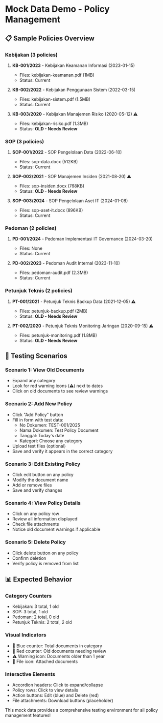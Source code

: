# Mock Data Demo - Policy Management

## 📋 Sample Policies Overview

### Kebijakan (3 policies)
1. **KB-001/2023** - Kebijakan Keamanan Informasi (2023-01-15)
   - Files: kebijakan-keamanan.pdf (1MB)
   - Status: Current

2. **KB-002/2022** - Kebijakan Penggunaan Sistem (2022-03-15) 
   - Files: kebijakan-sistem.pdf (1.5MB)
   - Status: Current

3. **KB-003/2020** - Kebijakan Manajemen Risiko (2020-05-12) ⚠️
   - Files: kebijakan-risiko.pdf (1.3MB)
   - Status: **OLD - Needs Review**

### SOP (3 policies)
1. **SOP-001/2022** - SOP Pengelolaan Data (2022-06-10)
   - Files: sop-data.docx (512KB)
   - Status: Current

2. **SOP-002/2021** - SOP Manajemen Insiden (2021-08-20) ⚠️
   - Files: sop-insiden.docx (768KB)
   - Status: **OLD - Needs Review**

3. **SOP-003/2024** - SOP Pengelolaan Aset IT (2024-01-08)
   - Files: sop-aset-it.docx (896KB)
   - Status: Current

### Pedoman (2 policies)
1. **PD-001/2024** - Pedoman Implementasi IT Governance (2024-03-20)
   - Files: None
   - Status: Current

2. **PD-002/2023** - Pedoman Audit Internal (2023-11-10)
   - Files: pedoman-audit.pdf (2.3MB)
   - Status: Current

### Petunjuk Teknis (2 policies)
1. **PT-001/2021** - Petunjuk Teknis Backup Data (2021-12-05) ⚠️
   - Files: petunjuk-backup.pdf (2MB)
   - Status: **OLD - Needs Review**

2. **PT-002/2020** - Petunjuk Teknis Monitoring Jaringan (2020-09-15) ⚠️
   - Files: petunjuk-monitoring.pdf (1.8MB)
   - Status: **OLD - Needs Review**

## 🎯 Testing Scenarios

### Scenario 1: View Old Documents
- Expand any category
- Look for red warning icons (⚠️) next to dates
- Click on old documents to see review warnings

### Scenario 2: Add New Policy
- Click "Add Policy" button
- Fill in form with test data:
  - No Dokumen: TEST-001/2025
  - Nama Dokumen: Test Policy Document
  - Tanggal: Today's date
  - Kategori: Choose any category
- Upload test files (optional)
- Save and verify it appears in the correct category

### Scenario 3: Edit Existing Policy
- Click edit button on any policy
- Modify the document name
- Add or remove files
- Save and verify changes

### Scenario 4: View Policy Details
- Click on any policy row
- Review all information displayed
- Check file attachments
- Notice old document warnings if applicable

### Scenario 5: Delete Policy
- Click delete button on any policy
- Confirm deletion
- Verify policy is removed from list

## 📊 Expected Behavior

### Category Counters
- Kebijakan: 3 total, 1 old
- SOP: 3 total, 1 old  
- Pedoman: 2 total, 0 old
- Petunjuk Teknis: 2 total, 2 old

### Visual Indicators
- 🔵 Blue counter: Total documents in category
- 🔴 Red counter: Old documents needing review
- ⚠️ Warning icon: Documents older than 1 year
- 📄 File icon: Attached documents

### Interactive Elements
- Accordion headers: Click to expand/collapse
- Policy rows: Click to view details
- Action buttons: Edit (blue) and Delete (red)
- File attachments: Download buttons (placeholder)

This mock data provides a comprehensive testing environment for all policy management features!
